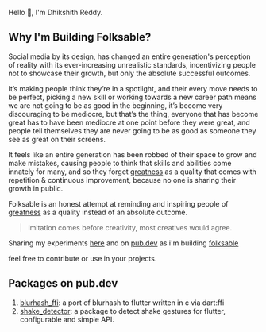 Hello 👋, I'm Dhikshith Reddy.

## Why I'm Building Folksable?

Social media by its design, has changed an entire generation's perception of reality with its ever-increasing unrealistic standards, incentivizing people not to showcase their growth, but only the absolute successful outcomes.

It’s making people think they’re in a spotlight, and their every move needs to be perfect, picking a new skill or working towards a new career path means we are not going to be as good in the beginning, it’s become very discouraging to be mediocre, but that’s the thing, everyone that has become great has to have been mediocre at one point before they were great, and people tell themselves they are never going to be as good as someone they see as great on their screens.

It feels like an entire generation has been robbed of their space to grow and make mistakes, causing people to think that skills and abilities come innately for many, and so they forget [greatness](https://about.folksable.com/greatness) as a quality that comes with repetition & continuous improvement, because no one is sharing their growth in public.

Folksable is an honest attempt at reminding and inspiring people of [greatness](https://about.folksable.com/greatness) as a quality instead of an absolute outcome.

> Imitation comes before creativity, most creatives would agree.

Sharing my experiments [here](https://github.com/orgs/folksable/repositories) and on [pub.dev](https://pub.dev/publishers/folksable.com/packages) as i'm building [folksable](https://folksable.com)

feel free to contribute or use in your projects.

## Packages on pub.dev
1. [blurhash_ffi](https://pub.dev/packages/blurhash_ffi): a port of blurhash to flutter written in c via dart:ffi
2. [shake_detector](https://pub.dev/packages/shake_detector): a package to detect shake gestures for flutter, configurable and simple API.



